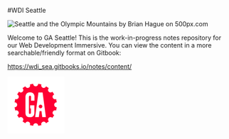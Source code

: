 #WDI Seattle

![Seattle and the Olympic Mountains by Brian Hague on 500px.com](https://drscdn.500px.org/photo/134493425/m%3D900/f16538c0cf8632e88f50eb219b305723)


Welcome to GA Seattle! This is the work-in-progress notes repository for our Web Development Immersive. You can view the content in a more searchable/friendly format on Gitbook:

https://wdi_sea.gitbooks.io/notes/content/

![GA Logo](./_assets/ga_cog.png)
